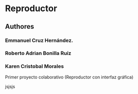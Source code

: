 # Reproductor

## Authores
### Emmanuel Cruz Hernández.
### Roberto Adrian Bonilla Ruíz
### Karen Cristobal Morales

Primer proyecto colaborativo (Reproductor con interfaz gráfica)

jsjsjs 
